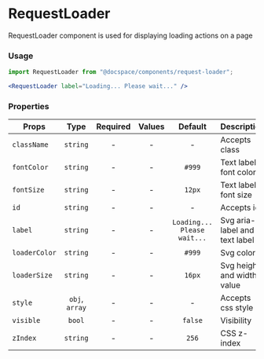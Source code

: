 # RequestLoader

RequestLoader component is used for displaying loading actions on a page

### Usage

```js
import RequestLoader from "@docspace/components/request-loader";
```

```jsx
<RequestLoader label="Loading... Please wait..." />
```

### Properties

| Props         |      Type      | Required | Values |           Default           | Description                   |
| ------------- | :------------: | :------: | :----: | :-------------------------: | ----------------------------- |
| `className`   |    `string`    |    -     |   -    |              -              | Accepts class                 |
| `fontColor`   |    `string`    |    -     |   -    |           `#999`            | Text label font color         |
| `fontSize`    |    `string`    |    -     |   -    |           `12px`            | Text label font size          |
| `id`          |    `string`    |    -     |   -    |              -              | Accepts id                    |
| `label`       |    `string`    |    -     |   -    | `Loading... Please wait...` | Svg aria-label and text label |
| `loaderColor` |    `string`    |    -     |   -    |           `#999`            | Svg color                     |
| `loaderSize`  |    `string`    |    -     |   -    |           `16px`            | Svg height and width value    |
| `style`       | `obj`, `array` |    -     |   -    |              -              | Accepts css style             |
| `visible`     |     `bool`     |    -     |   -    |           `false`           | Visibility                    |
| `zIndex`      |    `string`    |    -     |   -    |            `256`            | CSS z-index                   |
